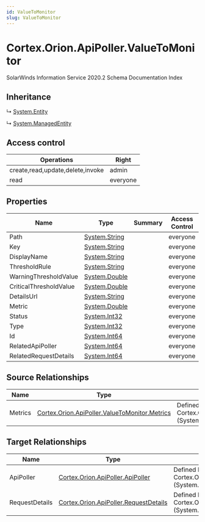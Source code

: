 ```yaml
---
id: ValueToMonitor
slug: ValueToMonitor
---
```


# Cortex.Orion.ApiPoller.ValueToMonitor

SolarWinds Information Service 2020.2 Schema Documentation Index

## Inheritance

↳ [System.Entity](./../System/Entity)

↳ [System.ManagedEntity](./../System/ManagedEntity)

## Access control

| Operations | Right |
| ------ | ------ |
| create,read,update,delete,invoke | admin |
| read | everyone |

## Properties

| Name | Type | Summary | Access Control |
| ------ | ------ | ------ | ------ |
| Path | [System.String](https://docs.microsoft.com/en-us/dotnet/api/system.string) |  | everyone |
| Key | [System.String](https://docs.microsoft.com/en-us/dotnet/api/system.string) |  | everyone |
| DisplayName | [System.String](https://docs.microsoft.com/en-us/dotnet/api/system.string) |  | everyone |
| ThresholdRule | [System.String](https://docs.microsoft.com/en-us/dotnet/api/system.string) |  | everyone |
| WarningThresholdValue | [System.Double](https://docs.microsoft.com/en-us/dotnet/api/system.double) |  | everyone |
| CriticalThresholdValue | [System.Double](https://docs.microsoft.com/en-us/dotnet/api/system.double) |  | everyone |
| DetailsUrl | [System.String](https://docs.microsoft.com/en-us/dotnet/api/system.string) |  | everyone |
| Metric | [System.Double](https://docs.microsoft.com/en-us/dotnet/api/system.double) |  | everyone |
| Status | [System.Int32](https://docs.microsoft.com/en-us/dotnet/api/system.int32) |  | everyone |
| Type | [System.Int32](https://docs.microsoft.com/en-us/dotnet/api/system.int32) |  | everyone |
| Id | [System.Int64](https://docs.microsoft.com/en-us/dotnet/api/system.int64) |  | everyone |
| RelatedApiPoller | [System.Int64](https://docs.microsoft.com/en-us/dotnet/api/system.int64) |  | everyone |
| RelatedRequestDetails | [System.Int64](https://docs.microsoft.com/en-us/dotnet/api/system.int64) |  | everyone |

## Source Relationships

| Name | Type | Notes |
| ------ | ------ | ------ |
| Metrics | [Cortex.Orion.ApiPoller.ValueToMonitor.Metrics](./../Cortex.Orion.ApiPoller.ValueToMonitor/Metrics) | Defined by relationship Cortex.Orion.ApiPoller.ValueToMonitorToMetrics (System.Hosting) |

## Target Relationships

| Name | Type | Notes |
| ------ | ------ | ------ |
| ApiPoller | [Cortex.Orion.ApiPoller.ApiPoller](./../Cortex.Orion.ApiPoller/ApiPoller) | Defined by relationship Cortex.Orion.ApiPoller.ApiPollerToValueToMonitorRelation (System.Hosting) |
| RequestDetails | [Cortex.Orion.ApiPoller.RequestDetails](./../Cortex.Orion.ApiPoller/RequestDetails) | Defined by relationship Cortex.Orion.ApiPoller.RequestDetailsToValueToMonitorRelation (System.Reference) |


